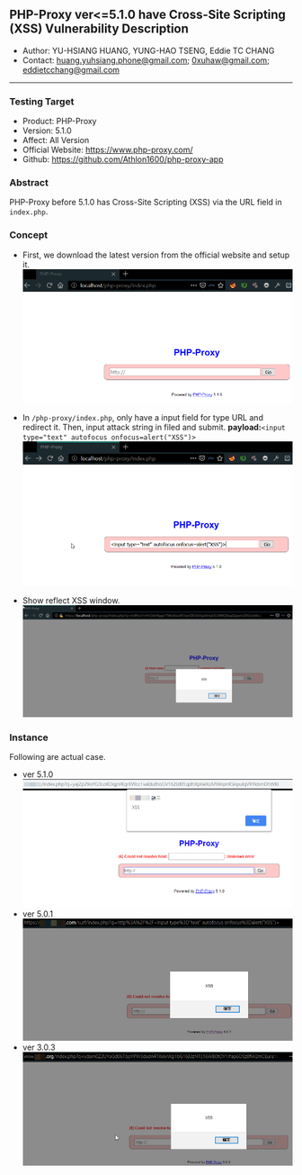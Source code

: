 ## PHP-Proxy ver<=5.1.0 have Cross-Site Scripting (XSS) Vulnerability Description
 - Author: YU-HSIANG HUANG, YUNG-HAO TSENG, Eddie TC CHANG
 - Contact: huang.yuhsiang.phone@gmail.com; 0xuhaw@gmail.com; eddietcchang@gmail.com
---
 ### Testing Target
 - Product: PHP-Proxy
 - Version: 5.1.0
 - Affect: All Version
 - Official Website: https://www.php-proxy.com/
 - Github: https://github.com/Athlon1600/php-proxy-app

 ### Abstract
PHP-Proxy before 5.1.0 has Cross-Site Scripting (XSS) via the URL field in `index.php`.
 ### Concept
 - First, we download the latest version from the official website and setup it.
![](./png/1.png)

 - In `/php-proxy/index.php`, only have a input field for type URL and redirect it. Then, input attack string in filed and submit.
**payload:**`<input type="text" autofocus onfocus=alert("XSS")>`
![](./png/2.png)

 - Show reflect XSS window.
![](./png/3.png)

 ### Instance
Following are actual case. 

 - ver 5.1.0
![](./png/4.png)
 - ver 5.0.1
![](./png/5.png)
 - ver 3.0.3
![](./png/6.png)
